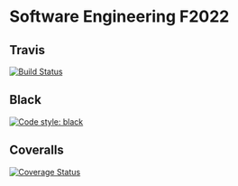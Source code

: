 # Software Engineering F2022

## Travis 

[![Build Status](https://app.travis-ci.com/adelaidemz/swe1-app.svg?token=UVw1q7xoXWyqgR4LBZvn&branch=main)](https://app.travis-ci.com/adelaidemz/swe1-app)

## Black

[![Code style: black](https://img.shields.io/badge/code%20style-black-000000.svg)](https://github.com/psf/black)

## Coveralls

[![Coverage Status](https://coveralls.io/repos/github/adelaidemz/swe1-app/badge.svg?branch=main)](https://coveralls.io/github/adelaidemz/swe1-app?branch=main)

